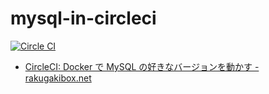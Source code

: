 mysql-in-circleci
=================

[![Circle CI](https://circleci.com/gh/akihyro/mysql-in-circleci.svg?style=shield)](https://circleci.com/gh/akihyro/mysql-in-circleci)

* [CircleCI: Docker で MySQL の好きなバージョンを動かす - rakugakibox.net](http://blog.rakugakibox.net/entry/2016/03/15/mysql-in-circleci)
